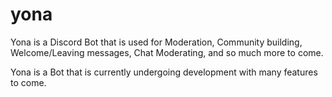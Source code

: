 # yona

Yona is a Discord Bot that is used for Moderation, Community building, Welcome/Leaving messages, Chat Moderating, and so much more to come. 

Yona is a Bot that is currently undergoing development with many features to come. 

